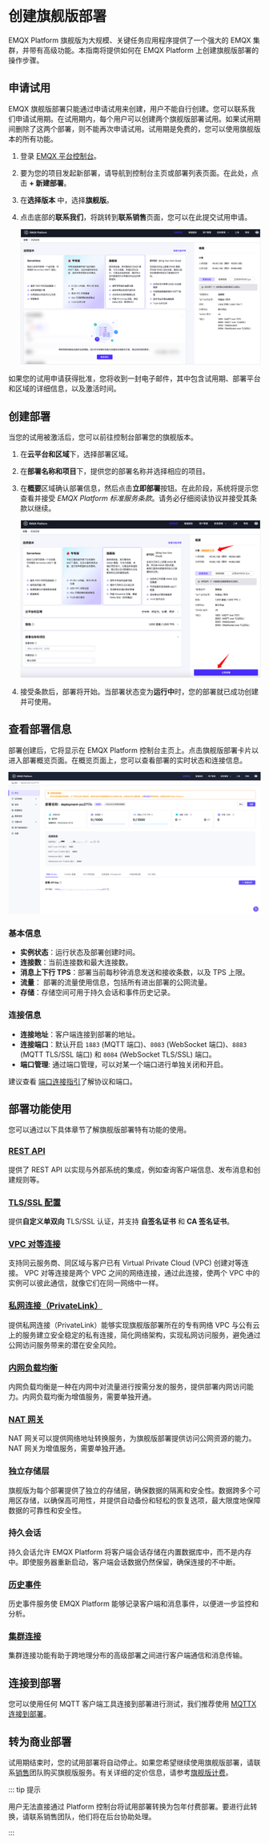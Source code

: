 # 创建旗舰版部署


EMQX Platform 旗舰版为大规模、关键任务应用程序提供了一个强大的 EMQX 集群，并带有高级功能。本指南将提供如何在 EMQX Platform 上创建旗舰版部署的操作步骤。

## 申请试用

EMQX 旗舰版部署只能通过申请试用来创建，用户不能自行创建。您可以联系我们申请试用期。在试用期内，每个用户可以创建两个旗舰版部署试用。如果试用期间删除了这两个部署，则不能再次申请试用。试用期是免费的，您可以使用旗舰版本的所有功能。

1. 登录 [EMQX 平台控制台](https://cloud-intl.emqx.com/console/)。

2. 要为您的项目发起新部署，请导航到控制台主页或部署列表页面。在此处，点击 **+ 新建部署**。

3. 在**选择版本** 中，选择**旗舰版**。

4. 点击底部的**联系我们**，将跳转到**联系销售**页面，您可以在此提交试用申请。

   ![apply_premium_trial](./_assets/apply_premium_trial.png)

如果您的试用申请获得批准，您将收到一封电子邮件，其中包含试用期、部署平台和区域的详细信息，以及激活时间。

## 创建部署

当您的试用被激活后，您可以前往控制台部署您的旗舰版本。

1. 在**云平台和区域**下，选择部署区域。

2. 在**部署名称和项目**下，提供您的部署名称并选择相应的项目。

3. 在**概要**区域确认部署信息，然后点击**立即部署**按钮。在此阶段，系统将提示您查看并接受 *EMQX Platform 标准服务条款*。请务必仔细阅读协议并接受其条款以继续。

   ![deploy_premium](./_assets/deploy_premium.png)


4. 接受条款后，部署将开始。当部署状态变为**运行中**时，您的部署就已成功创建并可使用。

## 查看部署信息

部署创建后，它将显示在 EMQX Platform 控制台主页上。点击旗舰版部署卡片以进入部署概览页面。在概览页面上，您可以查看部署的实时状态和连接信息。

![dedicated](./_assets/premium_overview.png)

### 基本信息

- **实例状态**：运行状态及部署创建时间。
- **连接数**：当前连接数和最大连接数。
- **消息上下行 TPS**：部署当前每秒钟消息发送和接收条数，以及 TPS 上限。
- **流量**： 部署的流量使用信息，包括所有进出部署的公网流量。
- **存储**：存储空间可用于持久会话和事件历史记录。

### 连接信息

- **连接地址**：客户端连接到部署的地址。
- **连接端口**：默认开启 `1883` (MQTT 端口)、`8083` (WebSocket 端口)、`8883` (MQTT TLS/SSL 端口) 和 `8084` (WebSocket TLS/SSL) 端口。
- **端口管理**: 通过端口管理，可以对某一个端口进行单独关闭和开启。

建议查看 [端口连接指引](../deployments/port_guide_dedicated.md)了解协议和端口。

## 部署功能使用

您可以通过以下具体章节了解旗舰版部署特有功能的使用。

### [REST API](https://docs.emqx.com/zh/cloud/latest/api/dedicated)

提供了 REST API 以实现与外部系统的集成，例如查询客户端信息、发布消息和创建规则等。


### [TLS/SSL 配置](../deployments/tls_ssl.md)

提供**自定义单双向** TLS/SSL 认证，并支持 **自签名证书** 和 **CA 签名证书**。


### [VPC 对等连接](../deployments/vpc_peering.md)

支持同云服务商、同区域与客户已有 Virtual Private Cloud (VPC) 创建对等连接。 VPC 对等连接是两个 VPC 之间的网络连接，通过此连接，使两个 VPC 中的实例可以彼此通信，就像它们在同一网络中一样。


### [私网连接（PrivateLink）](../deployments/privatelink.md)

提供私网连接（PrivateLink）能够实现旗舰版部署所在的专有网络 VPC 与公有云上的服务建立安全稳定的私有连接，简化网络架构，实现私网访问服务，避免通过公网访问服务带来的潜在安全风险。


### [内网负载均衡](../vas/intranet-lb.md)

内网负载均衡是一种在内网中对流量进行按需分发的服务，提供部署内网访问能力。内网负载均衡为增值服务，需要单独开通。


### [NAT 网关](../vas/nat-gateway.md)

NAT 网关可以提供网络地址转换服务，为旗舰版部署提供访问公网资源的能力。NAT 网关为增值服务，需要单独开通。

### 独立存储层

旗舰版为每个部署提供了独立的存储层，确保数据的隔离和安全性。数据跨多个可用区存储，以确保高可用性，并提供自动备份和轻松的恢复选项，最大限度地保障数据的可靠性和安全性。

### 持久会话

持久会话允许 EMQX Platform 将客户端会话存储在内置数据库中，而不是内存中。即使服务器重新启动，客户端会话数据仍然保留，确保连接的不中断。

### [历史事件](../deployments/event_history.md)

历史事件服务使 EMQX Platform 能够记录客户端和消息事件，以便进一步监控和分析。

### [集群连接](../cluster_linking/cluster_linking.md)

集群连接功能有助于跨地理分布的高级部署之间进行客户端通信和消息传输。


## 连接到部署

您可以使用任何 MQTT 客户端工具连接到部署进行测试，我们推荐使用 [MQTTX 连接到部署](../connect_to_deployments/mqttx.md)。

## 转为商业部署

试用期结束时，您的试用部署将自动停止。如果您希望继续使用旗舰版部署，请联系[销售](https://www.emqx.com/zh/contact?product=cloud&productEdition=Premium)团队购买旗舰版服务。有关详细的定价信息，请参考[旗舰版计费](../price/pricing.md#旗舰版计费)。

::: tip 提示

用户无法直接通过 Platform 控制台将试用部署转换为包年付费部署。要进行此转换，请联系销售团队，他们将在后台协助处理。

:::
